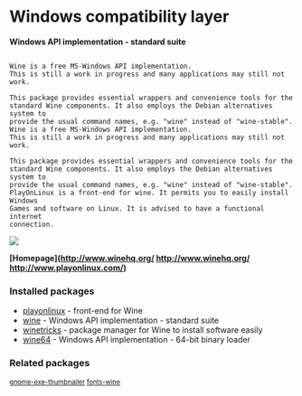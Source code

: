 # Windows compatibility layer

__Windows API implementation - standard suite__

```

Wine is a free MS-Windows API implementation.
This is still a work in progress and many applications may still not work.

This package provides essential wrappers and convenience tools for the
standard Wine components. It also employs the Debian alternatives system to
provide the usual command names, e.g. "wine" instead of "wine-stable".
Wine is a free MS-Windows API implementation.
This is still a work in progress and many applications may still not work.

This package provides essential wrappers and convenience tools for the
standard Wine components. It also employs the Debian alternatives system to
provide the usual command names, e.g. "wine" instead of "wine-stable".
PlayOnLinux is a front-end for wine. It permits you to easily install Windows
Games and software on Linux. It is advised to have a functional internet
connection.

```

[![](https://screenshots.debian.net/thumbnail/playonlinux/)](https://screenshots.debian.net/screenshot/playonlinux/)


 **[Homepage](http://www.winehq.org/
http://www.winehq.org/
http://www.playonlinux.com/)**

### Installed packages

* [playonlinux](https://packages.debian.org/stretch/playonlinux) - front-end for Wine
* [wine](https://packages.debian.org/stretch/wine) - Windows API implementation - standard suite
* [winetricks](https://packages.debian.org/stretch/winetricks) - package manager for Wine to install software easily
* [wine64](https://packages.debian.org/stretch/wine64) - Windows API implementation - 64-bit binary loader

### Related packages

<sub> [gnome-exe-thumbnailer](https://packages.debian.org/stretch/gnome-exe-thumbnailer) [fonts-wine](https://packages.debian.org/stretch/fonts-wine)  </sub>
